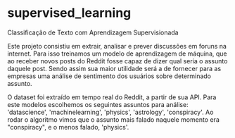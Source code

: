 # supervised_learning

 Classificação de Texto com Aprendizagem Supervisionada
 
 Este projeto consistiu em extrair, analisar e prever discussões em foruns na internet.
 Para isso treinamos um modelo de aprendizagem de máquina, que ao receber novos posts do Reddit fosse capaz de dizer qual seria o assunto daquele post. 
 Sendo assim sua maior utilidade será a de fornecer para as empresas uma análise de sentimento dos usuários sobre determinado assunto.
 
 O dataset foi extraído em tempo real do Reddit, a partir de sua API.
 Para este modelos escolhemos os seguintes assuntos para análise: 'datascience', 'machinelearning', 'physics', 'astrology', 'conspiracy'.
 Ao rodar o algoritmo vimos que o assunto mais falado naquele momento era "conspiracy", e o menos falado, 'physics'.
 



